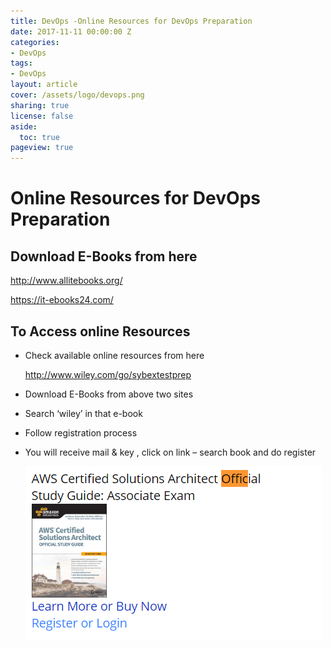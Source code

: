 ```yaml
---
title: DevOps -Online Resources for DevOps Preparation
date: 2017-11-11 00:00:00 Z
categories:
- DevOps
tags:
- DevOps
layout: article
cover: /assets/logo/devops.png
sharing: true
license: false
aside:
  toc: true
pageview: true
---
```


Online Resources for DevOps Preparation
=======================================

Download E-Books from here
--------------------------

<http://www.allitebooks.org/>

<https://it-ebooks24.com/>

To Access online Resources
--------------------------

-   Check available online resources from here

    <http://www.wiley.com/go/sybextestprep>

-   Download E-Books from above two sites

-   Search ‘wiley’ in that e-book

-   Follow registration process

-   You will receive mail & key , click on link – search book and do register

    ![](media/5ef56367a4eba796503d3b558115ad21.png)
